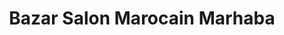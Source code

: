 ---
title: "Bazar Salon Marocain Marhaba"
url: /argenteuil/bazar-salon-marocain-marhaba/
shop: Dorfladen
---